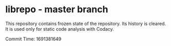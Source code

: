 # librepo - master branch

This repository contains frozen state of the repository.
Its history is cleared. It is used only for static code
analysis with Codacy.

Commit Time: 1691381649